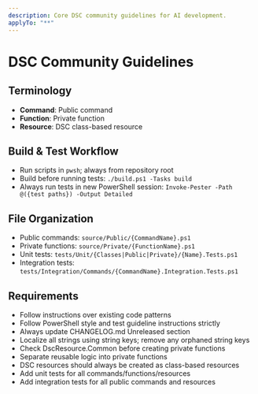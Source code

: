 ```yaml
---
description: Core DSC community guidelines for AI development.
applyTo: "**"
---
```


# DSC Community Guidelines

## Terminology
- **Command**: Public command
- **Function**: Private function
- **Resource**: DSC class-based resource

## Build & Test Workflow
- Run scripts in `pwsh`; always from repository root
- Build before running tests: `./build.ps1 -Tasks build`
- Always run tests in new PowerShell session: `Invoke-Pester -Path @({test paths}) -Output Detailed`

## File Organization
- Public commands: `source/Public/{CommandName}.ps1`
- Private functions: `source/Private/{FunctionName}.ps1`
- Unit tests: `tests/Unit/{Classes|Public|Private}/{Name}.Tests.ps1`
- Integration tests: `tests/Integration/Commands/{CommandName}.Integration.Tests.ps1`

## Requirements
- Follow instructions over existing code patterns
- Follow PowerShell style and test guideline instructions strictly
- Always update CHANGELOG.md Unreleased section
- Localize all strings using string keys; remove any orphaned string keys
- Check DscResource.Common before creating private functions
- Separate reusable logic into private functions
- DSC resources should always be created as class-based resources
- Add unit tests for all commands/functions/resources
- Add integration tests for all public commands and resources
